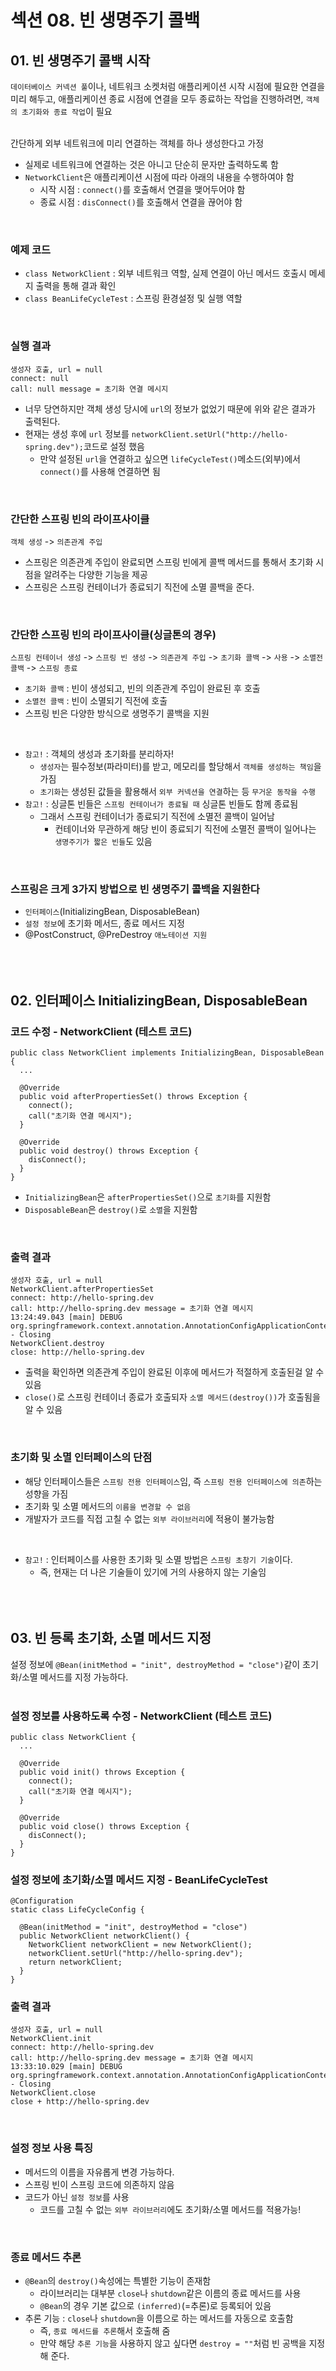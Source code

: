 # 섹션 08. 빈 생명주기 콜백
## 01. 빈 생명주기 콜백 시작
`데이터베이스 커넥션 풀`이나, 네트워크 소켓처럼 애플리케이션 시작 시점에 필요한 연결을 미리 해두고, 애플리케이션 종료 시점에 연결을 모두 종료하는 작업을 진행하려면, `객체의 초기화와 종료 작업`이 필요  
<br/>

간단하게 외부 네트워크에 미리 연결하는 객체를 하나 생성한다고 가정
- 실제로 네트워크에 연결하는 것은 아니고 단순히 문자만 출력하도록 함
- `NetworkClient`은 애플리케이션 시점에 따라 아래의 내용을 수행하여야 함
  - 시작 시점 : `connect()`를 호출해서 연결을 맺어두어야 함
  - 종료 시점 : `disConnect()`를 호출해서 연결을 끊어야 함  
<br/>

### 예제 코드 
- `class NetworkClient` : 외부 네트워크 역할, 실제 연결이 아닌 메서드 호출시 메세지 출력을 통해 결과 확인
- `class BeanLifeCycleTest` : 스프링 환경설정 및 실행 역할  
<br/>

### 실행 결과
```
생성자 호출, url = null
connect: null
call: null message = 초기화 연결 메시지
```
- 너무 당연하지만 객체 생성 당시에 `url`의 정보가 없었기 때문에 위와 같은 결과가 출력된다.
- 현재는 생성 후에 `url` 정보를 `networkClient.setUrl("http://hello-spring.dev");`코드로 설정 했음
  - 만약 설정된 `url`을 연결하고 싶으면 `lifeCycleTest()`메소드(외부)에서 `connect()`를 사용해 연결하면 됨  
<br/>

### 간단한 스프링 빈의 라이프사이클
`객체 생성` -> `의존관계 주입`
- 스프링은 의존관계 주입이 완료되면 스프링 빈에게 콜백 메서드를 통해서 초기화 시점을 알려주는 다양한 기능을 제공
- 스프링은 스프링 컨테이너가 종료되기 직전에 소멸 콜백을 준다.  
<br/>

### 간단한 스프링 빈의 라이프사이클(싱글톤의 경우)
`스프링 컨테이너 생성` -> `스프링 빈 생성` -> `의존관계 주입` -> `초기화 콜백` -> `사용` -> `소멸전 콜백` -> `스프링 종료`  
- `초기화 콜백` : 빈이 생성되고, 빈의 의존관계 주입이 완료된 후 호출
- `소멸전 콜백` : 빈이 소멸되기 직전에 호출
- 스프링 빈은 다양한 방식으로 생명주기 콜백을 지원  
<br/>

- `참고!` : 객체의 생성과 초기화를 분리하자!
  - `생성자`는 필수정보(파라미터)를 받고, 메모리를 할당해서 `객체를 생성하는 책임`을 가짐
  - `초기화`는 생성된 값들을 활용해서 `외부 커넥션을 연결`하는 등 `무거운 동작을 수행`  
- `참고!` : 싱글톤 빈들은 `스프링 컨테이너가 종료될 때` 싱글톤 빈들도 함께 종료됨
  - 그래서 스프링 컨테이너가 종료되기 직전에 소멸전 콜백이 일어남
    - 컨테이너와 무관하게 해당 빈이 종료되기 직전에 소멸전 콜백이 일어나는 `생명주기가 짧은 빈들`도 있음  
<br/>

### 스프링은 크게 3가지 방법으로 빈 생명주기 콜백을 지원한다
- `인터페이스`(InitializingBean, DisposableBean)
- `설정 정보`에 초기화 메서드, 종료 메서드 지정
- @PostConstruct, @PreDestroy `애노테이션 지원`  
<br/><br/><br/>

## 02. 인터페이스 InitializingBean, DisposableBean
### 코드 수정 - NetworkClient (테스트 코드)
```
public class NetworkClient implements InitializingBean, DisposableBean {
  ...
  
  @Override
  public void afterPropertiesSet() throws Exception {
    connect();
    call("초기화 연결 메시지");
  }

  @Override
  public void destroy() throws Exception {
    disConnect();
  }
}
```
- `InitializingBean`은 `afterPropertiesSet()`으로 `초기화`를 지원함
- `DisposableBean`은 `destroy()`로 `소멸`을 지원함  
<br/>

### 출력 결과
```
생성자 호출, url = null
NetworkClient.afterPropertiesSet
connect: http://hello-spring.dev
call: http://hello-spring.dev message = 초기화 연결 메시지
13:24:49.043 [main] DEBUG org.springframework.context.annotation.AnnotationConfigApplicationContext - Closing 
NetworkClient.destroy
close: http://hello-spring.dev
```
- 출력을 확인하면 의존관계 주입이 완료된 이후에 메서드가 적절하게 호출된걸 알 수 있음
- `close()`로 스프링 컨테이너 종료가 호출되자 `소멸 메서드(destroy())`가 호출됨을 알 수 있음  
<br/>

### 초기화 및 소멸 인터페이스의 단점
- 해당 인터페이스들은 `스프링 전용 인터페이스`임, 즉 `스프링 전용 인터페이스에 의존`하는 성향을 가짐
- 초기화 및 소멸 메서드의 `이름을 변경할 수 없음`
- 개발자가 코드를 직접 고칠 수 없는 `외부 라이브러리`에 적용이 불가능함  
<br/>

- `참고!` : 인터페이스를 사용한 초기화 및 소멸 방법은 `스프링 초창기 기술`이다.
  - 즉, 현재는 더 나은 기술들이 있기에 거의 사용하지 않는 기술임  
<br/><br/><br/>

## 03. 빈 등록 초기화, 소멸 메서드 지정
설정 정보에 `@Bean(initMethod = "init", destroyMethod = "close")`같이 초기화/소멸 메서드를 지정 가능하다.   
<br/>

### 설정 정보를 사용하도록 수정 - NetworkClient (테스트 코드)
```
public class NetworkClient {
  ...
  
  @Override
  public void init() throws Exception {
    connect();
    call("초기화 연결 메시지");
  }

  @Override
  public void close() throws Exception {
    disConnect();
  }
}
```
### 설정 정보에 초기화/소멸 메서드 지정 - BeanLifeCycleTest
```
@Configuration
static class LifeCycleConfig {

  @Bean(initMethod = "init", destroyMethod = "close")
  public NetworkClient networkClient() {
    NetworkClient networkClient = new NetworkClient();
    networkClient.setUrl("http://hello-spring.dev");
    return networkClient;
  }
}
```
### 출력 결과
```
생성자 호출, url = null
NetworkClient.init
connect: http://hello-spring.dev
call: http://hello-spring.dev message = 초기화 연결 메시지
13:33:10.029 [main] DEBUG org.springframework.context.annotation.AnnotationConfigApplicationContext - Closing 
NetworkClient.close
close + http://hello-spring.dev
```  
<br/>

### 설정 정보 사용 특징
- 메서드의 이름을 자유롭게 변경 가능하다.
- 스프링 빈이 스프링 코드에 의존하지 않음
- 코드가 아닌 `설정 정보`를 사용
  - 코드를 고칠 수 없는 `외부 라이브러리`에도 초기화/소멸 메서드를 적용가능!  
<br/>

### 종료 메서드 추론
- `@Bean`의 `destroy()`속성에는 특별한 기능이 존재함
  - 라이브러리는 대부분 `close`나 `shutdown`같은 이름의 종료 메서드를 사용
  - `@Bean`의 경우 기본 값으로 `(inferred)`(=추론)로 등록되어 있음
- 추론 기능 : `close`나 `shutdown`을 이름으로 하는 메서드를 자동으로 호출함
  - 즉, `종료 메서드를 추론`해서 호출해 줌
  - 만약 해당 `추론 기능`을 사용하지 않고 싶다면 `destroy = ""`처럼 빈 공백을 지정해 준다.